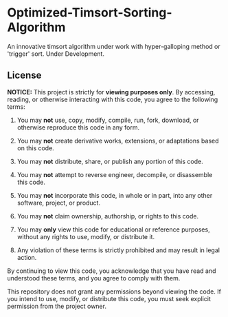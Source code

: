 # Optimized-Timsort-Sorting-Algorithm

An innovative timsort algorithm under work with hyper-galloping method or 'trigger' sort. Under Development.

## License

**NOTICE:** This project is strictly for **viewing purposes only**. By accessing, reading, or otherwise interacting with this code, you agree to the following terms:

1. You may **not** use, copy, modify, compile, run, fork, download, or otherwise reproduce this code in any form.

2. You may **not** create derivative works, extensions, or adaptations based on this code.

3. You may **not** distribute, share, or publish any portion of this code.

4. You may **not** attempt to reverse engineer, decompile, or disassemble this code.

5. You may **not** incorporate this code, in whole or in part, into any other software, project, or product.

6. You may **not** claim ownership, authorship, or rights to this code.

7. You may **only** view this code for educational or reference purposes, without any rights to use, modify, or distribute it.

8. Any violation of these terms is strictly prohibited and may result in legal action.

By continuing to view this code, you acknowledge that you have read and understood these terms, and you agree to comply with them.

This repository does not grant any permissions beyond viewing the code. If you intend to use, modify, or distribute this code, you must seek explicit permission from the project owner.
